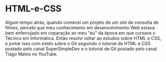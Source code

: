 # HTML-e-CSS
Algum tempo atrás, quando comecei um projeto de um site de consulta de filmes, percebi que meu conhecimento em desenvolvimento Web estava bem enferrujado
em coparação ao meu "eu" da época em que cursava o Técnico em Informática. Então resolvi voltar ao estudos sobre HTML e CSS, e juntar isso com estdo sobre o Git seguindo o tutorial de HTML e CSS postado pelo canal SuperSimpleDev e o tutorial de Git postado pelo canal Tiago Matos no YouTube. 
